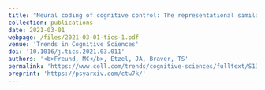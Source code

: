 ```yaml
---
title: "Neural coding of cognitive control: The representational similarity analysis approach"
collection: publications
date: 2021-03-01
webpage: /files/2021-03-01-tics-1.pdf
venue: 'Trends in Cognitive Sciences'
doi: '10.1016/j.tics.2021.03.011'
authors: '<b>Freund, MC</b>, Etzel, JA, Braver, TS'
permalink: 'https://www.cell.com/trends/cognitive-sciences/fulltext/S1364-6613(21)00083-8'
preprint: 'https://psyarxiv.com/ctw7k/'
---
```

